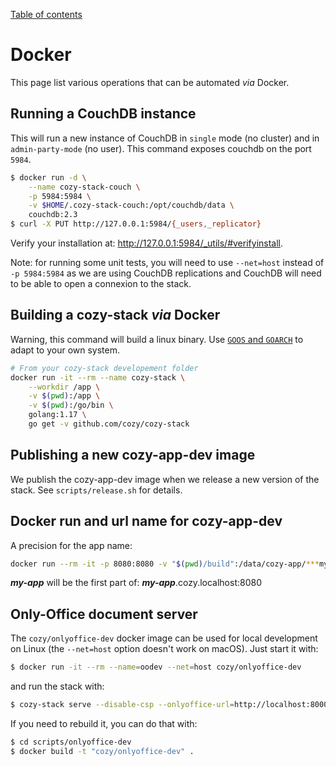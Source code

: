 [Table of contents](README.md#table-of-contents)

# Docker

This page list various operations that can be automated _via_ Docker.

## Running a CouchDB instance

This will run a new instance of CouchDB in `single` mode (no cluster) and in
`admin-party-mode` (no user). This command exposes couchdb on the port `5984`.

```bash
$ docker run -d \
    --name cozy-stack-couch \
    -p 5984:5984 \
    -v $HOME/.cozy-stack-couch:/opt/couchdb/data \
    couchdb:2.3
$ curl -X PUT http://127.0.0.1:5984/{_users,_replicator}
```

Verify your installation at: http://127.0.0.1:5984/_utils/#verifyinstall.

Note: for running some unit tests, you will need to use `--net=host` instead of
`-p 5984:5984` as we are using CouchDB replications and CouchDB will need to be
able to open a connexion to the stack.

## Building a cozy-stack _via_ Docker

Warning, this command will build a linux binary. Use
[`GOOS` and `GOARCH`](https://golang.org/doc/install/source#environment) to
adapt to your own system.

```bash
# From your cozy-stack developement folder
docker run -it --rm --name cozy-stack \
    --workdir /app \
    -v $(pwd):/app \
    -v $(pwd):/go/bin \
    golang:1.17 \
    go get -v github.com/cozy/cozy-stack
```

## Publishing a new cozy-app-dev image

We publish the cozy-app-dev image when we release a new version of the stack.
See `scripts/release.sh` for details.

## Docker run and url name for cozy-app-dev

A precision for the app name:

```bash
docker run --rm -it -p 8080:8080 -v "$(pwd)/build":/data/cozy-app/***my-app*** cozy/cozy-app-dev
```

***my-app*** will be the first part of: ***my-app***.cozy.localhost:8080

## Only-Office document server

The `cozy/onlyoffice-dev` docker image can be used for local development on
Linux (the `--net=host` option doesn't work on macOS). Just start it with:

```bash
$ docker run -it --rm --name=oodev --net=host cozy/onlyoffice-dev
```

and run the stack with:

```bash
$ cozy-stack serve --disable-csp --onlyoffice-url=http://localhost:8000/ --onlyoffice-inbox-secret=inbox_secret --onlyoffice-outbox-secret=outbox_secret
```

If you need to rebuild it, you can do that with:

```bash
$ cd scripts/onlyoffice-dev
$ docker build -t "cozy/onlyoffice-dev" .
```
